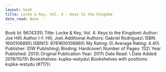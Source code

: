 ```yaml
---
layout: book
title: Locke & Key, Vol. 4 - Keys to the Kingdom
date_read: None
---
```


Book Id: 9674335\ 
Title: Locke & Key, Vol. 4: Keys to the Kingdom\ 
Author: Joe Hill\ 
Author l-f: Hill, Joe\ 
Additional Authors: Gabriel Rodríguez\ 
ISBN: 1600108865\ 
ISBN13: 9781600108860\ 
My Rating: 0\ 
Average Rating: 4.40\ 
Publisher: IDW Publishing\ 
Binding: Hardcover\ 
Number of Pages: 152\ 
Year Published: 2013\ 
Original Publication Year: 2011\ 
Date Read: \ 
Date Added: 2019/10/15\ 
Bookshelves: kupka-wstydu\ 
Bookshelves with positions: kupka-wstydu (#717)\ 

